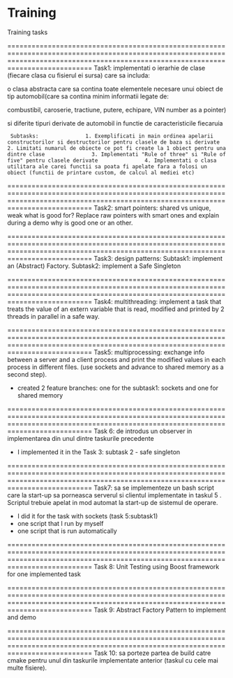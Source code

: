 # Training
Training tasks

=======================================================================================================================================================================================
Task1: implementati o ierarhie de clase (fiecare clasa cu fisierul ei sursa) care sa includa:

o clasa abstracta care sa contina toate elementele necesare unui obiect de tip automobil(care sa contina minim informatii legate de:

combustibil, caroserie, tractiune, putere, echipare, VIN number as a pointer)

si diferite tipuri derivate de automobil in functie de caracteristicile fiecaruia

     Subtasks:               1. Exemplificati in main ordinea apelarii constructorilor si destructorilor pentru clasele de baza si derivate               2. Limitati numarul de obiecte ce pot fi create la 1 obiect pentru una dintre clase               3. Implementati "Rule of three" si "Rule of five" pentru clasele derivate               4. Implementati o clasa utilitara ale carei functii sa poata fi apelate fara a folosi un obiect (functii de printare custom, de calcul al mediei etc)

     
=======================================================================================================================================================================================
Task2: smart pointers: shared vs unique, weak what is good for? Replace raw pointers with smart ones and explain during a demo why is good one or an other.

=======================================================================================================================================================================================
Task3: design patterns: Subtask1: implement an (Abstract) Factory. Subtask2: implement a Safe Singleton

=======================================================================================================================================================================================
Task4: multithreading: implement a task that treats the value of an extern variable that is read, modified and printed by 2 threads in parallel in a safe way.

=======================================================================================================================================================================================
Task5:  multiprocessing: exchange info between a server and a client process and print the modified values in each process in different files. (use sockets and advance to shared memory as a second step).

- created 2 feature branches: one for the subtask1: sockets and one for shared memory

=======================================================================================================================================================================================
Task 6: de introdus un observer in implementarea din unul dintre taskurile precedente

 - I implemented it in the Task 3: subtask 2 - safe singleton

=======================================================================================================================================================================================
Task7: sa se implementeze un bash script care la start-up sa porneasca serverul si clientul implementate in taskul 5 . Scriptul trebuie apelat in mod automat la start-up de sistemul de operare.

- I did it for the task with sockets (task 5:subtask1)
- one script that I run by myself
- one script that is run automatically

=======================================================================================================================================================================================
Task 8: Unit Testing using Boost framework for one implemented task

=======================================================================================================================================================================================
Task 9: Abstract Factory Pattern to implement and demo

=======================================================================================================================================================================================
Task 10: sa porteze partea de build catre cmake pentru unul din taskurile implementate anterior (taskul cu cele mai multe fisiere).


